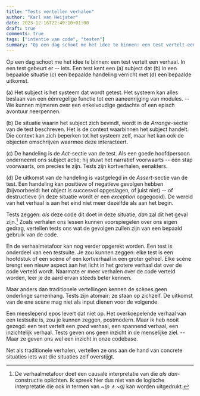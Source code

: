 ```yaml
---
title: "Tests vertellen verhalen"
author: "Karl van Heijster"
date: 2023-12-16T22:49:10+01:00
draft: true
comments: true
tags: ["intentie van code", "testen"]
summary: "Op een dag schoot me het idee te binnen: een test vertelt een verhaal. In een test gebeurt er -- iets. Een test kent een (a) subject dat (b) in een bepaalde situatie (c) een bepaalde handeling verricht met (d) een bepaalde uitkomst. (-- Ik heb nooit gezegd: een test vertelt een *goed* verhaal.)"
---
```


Op een dag schoot me het idee te binnen: een test vertelt een verhaal. In een test gebeurt er -- iets. Een test kent een (a) subject dat (b) in een bepaalde situatie (c) een bepaalde handeling verricht met (d) een bepaalde uitkomst.


(a) Het subject is het systeem dat wordt getest. Het systeem kan alles beslaan van een éénregelige functie tot een aaneenrijging van modules. -- We kunnen mijmeren over een enkelvoudige gedachte of een episch avontuur neerpennen. 


(b) De situatie waarin het subject zich bevindt, wordt in de *Arrange*-sectie van de test beschreven. Het is de context waarbinnen het subject handelt. Die context kan zich beperken tot het systeem zelf, maar het kan ook de objecten omschrijven waarmee deze interacteert.


(c) De handeling is de *Act*-sectie van de test. Als een goede hoofdpersoon onderneemt ons subject actie; hij stuwt het narratief voorwaarts -- één stap voorwaarts, om precies te zijn. Tests zijn kortverhalen, eenakters.


(d) De uitkomst van de handeling is vastgelegd in de *Assert*-sectie van de test. Een handeling kan positieve of negatieve gevolgen hebben (bijvoorbeeld: het object is succesvol opgeslagen, of juist niet) -- of destructieve (in deze situatie wordt er een *exception* opgegooid). De wereld van het verhaal is aan het eind niet meer dezelfde als aan het begin.


Tests zeggen: *als* deze code dit doet in deze situatie, *dan* zal dit het geval zijn.[^1] Zoals verhalen ons lessen kunnen voorspiegelen over ons eigen gedrag, vertellen tests ons wat de gevolgen zullen zijn van een bepaald gebruik van de code.


En de verhaalmetafoor kan nog verder opgerekt worden. Een test is onderdeel van een testsuite. Je zou kunnen zeggen: elke test is een hoofdstuk of een scène of een kortverhaal in een groter geheel. Elke scène brengt een nieuw aspect aan het licht in het grotere verhaal dat over de code verteld wordt. Naarmate er meer verhalen over de code verteld worden, leer je de aard ervan steeds beter kennen.


Maar anders dan traditionele vertellingen kennen de scènes geen onderlinge samenhang. Tests zijn atomair: ze staan op zichzelf. De uitkomst van de ene scène mag niet als input dienen voor de volgende. 


Een meeslepend epos levert dat niet op. Het overkoepelende verhaal van een testsuite is, zou je kunnen zeggen, postmodern. Maar ik heb nooit gezegd: een test vertelt een *goed* verhaal, een spannend verhaal, een inzichtelijk verhaal. Tests geven ons geen inzicht in de menselijke ziel. -- Maar ze geven ons wel een inzicht in onze codebase. 


Net als traditionele verhalen, vertellen ze ons aan de hand van concrete situaties iets wat die situaties zelf overstijgt.


[^1]: De verhaalmetafoor doet een causale interpretatie van die *als dan*-constructie oplichten. Ik spreek hier dus niet van de logische interpretatie die ook in termen van *~(p ∧ ~q)* kan worden uitgedrukt.
